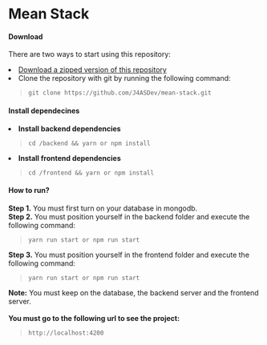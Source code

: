 # Mean Stack

#### Download
There are two ways to start using this repository:

<li>
<a href="https://github.com/J4ASDev/mean-stack/archive/master.zip">Download a zipped version of this repository</a>
</li>

<li>Clone the repository with git by running the following command:</li>

> `git clone https://github.com/J4ASDev/mean-stack.git`

#### Install dependecines

<li><b>Install backend dependencies</b></li>

> `cd /backend && yarn or npm install`

<li><b>Install frontend dependencies</b></li>

> `cd /frontend && yarn or npm install`

#### How to run?

**Step 1.** You must first turn on your database in mongodb.
<br />
**Step 2.** You must position yourself in the backend folder and execute the following command:

> `yarn run start or npm run start`

**Step 3.** You must position yourself in the frontend folder and execute the following command:

> `yarn run start or npm run start`

**Note:** You must keep on the database, the backend server and the frontend server.
<br />
<br />
**You must go to the following url to see the project:**

> `http://localhost:4200`

